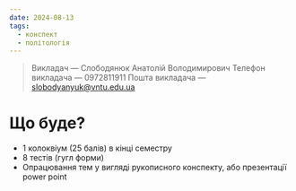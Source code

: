 ```yaml
---
date: 2024-08-13
tags:
  - конспект
  - політологія
---
```

> Викладач — Слободянюк Анатолій Володимирович 
> Телефон викладача — 0972811911
> Пошта викладача — slobodyanyuk@vntu.edu.ua

# Що буде?
- 1 колоквіум (25 балів) в кінці семестру
- 8 тестів (гугл форми)
- Опрацювання тем у вигляді рукописного конспекту, або презентації power point